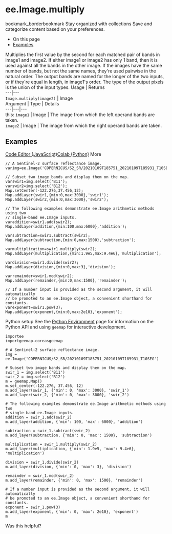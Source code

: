  
#  ee.Image.multiply
bookmark_borderbookmark Stay organized with collections  Save and categorize content based on your preferences.
  * On this page
  * [Examples](https://developers.google.com/earth-engine/apidocs/ee-image-multiply#examples)


Multiplies the first value by the second for each matched pair of bands in image1 and image2. If either image1 or image2 has only 1 band, then it is used against all the bands in the other image. If the images have the same number of bands, but not the same names, they're used pairwise in the natural order. The output bands are named for the longer of the two inputs, or if they're equal in length, in image1's order. The type of the output pixels is the union of the input types.
Usage | Returns  
---|---  
`Image.multiply(image2)` | Image  
Argument | Type | Details  
---|---|---  
this: `image1` | Image | The image from which the left operand bands are taken.  
`image2` | Image | The image from which the right operand bands are taken.  
## Examples
[Code Editor (JavaScript)](https://developers.google.com/earth-engine/apidocs/ee-image-multiply#code-editor-javascript-sample)[Colab (Python)](https://developers.google.com/earth-engine/apidocs/ee-image-multiply#colab-python-sample) More
```
// A Sentinel-2 surface reflectance image.
varimg=ee.Image('COPERNICUS/S2_SR/20210109T185751_20210109T185931_T10SEG');

// Subset two image bands and display them on the map.
varswir1=img.select('B11');
varswir2=img.select('B12');
Map.setCenter(-122.276,37.456,12);
Map.addLayer(swir1,{min:0,max:3000},'swir1');
Map.addLayer(swir2,{min:0,max:3000},'swir2');

// The following examples demonstrate ee.Image arithmetic methods using two
// single-band ee.Image inputs.
varaddition=swir1.add(swir2);
Map.addLayer(addition,{min:100,max:6000},'addition');

varsubtraction=swir1.subtract(swir2);
Map.addLayer(subtraction,{min:0,max:1500},'subtraction');

varmultiplication=swir1.multiply(swir2);
Map.addLayer(multiplication,{min:1.9e5,max:9.4e6},'multiplication');

vardivision=swir1.divide(swir2);
Map.addLayer(division,{min:0,max:3},'division');

varremainder=swir1.mod(swir2);
Map.addLayer(remainder,{min:0,max:1500},'remainder');

// If a number input is provided as the second argument, it will automatically
// be promoted to an ee.Image object, a convenient shorthand for constants.
varexponent=swir1.pow(3);
Map.addLayer(exponent,{min:0,max:2e10},'exponent');
```
Python setup
See the [ Python Environment](https://developers.google.com/earth-engine/guides/python_install) page for information on the Python API and using `geemap` for interactive development.
```
importee
importgeemap.coreasgeemap
```
```
# A Sentinel-2 surface reflectance image.
img = ee.Image('COPERNICUS/S2_SR/20210109T185751_20210109T185931_T10SEG')

# Subset two image bands and display them on the map.
swir_1 = img.select('B11')
swir_2 = img.select('B12')
m = geemap.Map()
m.set_center(-122.276, 37.456, 12)
m.add_layer(swir_1, {'min': 0, 'max': 3000}, 'swir_1')
m.add_layer(swir_2, {'min': 0, 'max': 3000}, 'swir_2')

# The following examples demonstrate ee.Image arithmetic methods using two
# single-band ee.Image inputs.
addition = swir_1.add(swir_2)
m.add_layer(addition, {'min': 100, 'max': 6000}, 'addition')

subtraction = swir_1.subtract(swir_2)
m.add_layer(subtraction, {'min': 0, 'max': 1500}, 'subtraction')

multiplication = swir_1.multiply(swir_2)
m.add_layer(multiplication, {'min': 1.9e5, 'max': 9.4e6}, 'multiplication')

division = swir_1.divide(swir_2)
m.add_layer(division, {'min': 0, 'max': 3}, 'division')

remainder = swir_1.mod(swir_2)
m.add_layer(remainder, {'min': 0, 'max': 1500}, 'remainder')

# If a number input is provided as the second argument, it will automatically
# be promoted to an ee.Image object, a convenient shorthand for constants.
exponent = swir_1.pow(3)
m.add_layer(exponent, {'min': 0, 'max': 2e10}, 'exponent')
m
```

Was this helpful?

